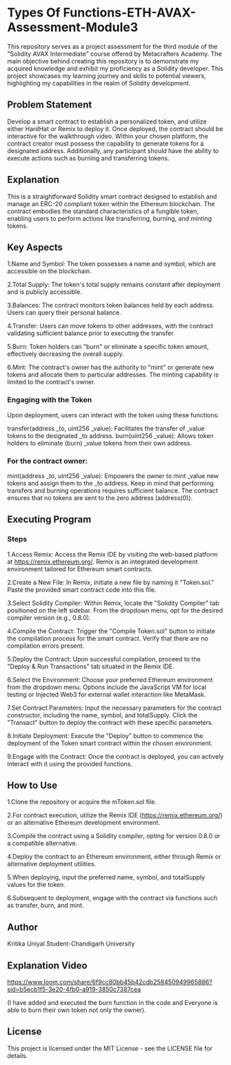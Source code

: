 # Types Of Functions-ETH-AVAX-Assessment-Module3
This repository serves as a project assessment for the third module of the "Solidity AVAX Intermediate" course offered by Metacrafters Academy. The main objective behind creating this repository is to demonstrate my acquired knowledge and exhibit my proficiency as a Solidity developer. This project showcases my learning journey and skills to potential viewers, highlighting my capabilities in the realm of Solidity development.

##  Problem Statement
Develop a smart contract to establish a personalized token, and utilize either HardHat or Remix to deploy it. Once deployed, the contract should be interactive for the walkthrough video. Within your chosen platform, the contract creator must possess the capability to generate tokens for a designated address. Additionally, any participant should have the ability to execute actions such as burning and transferring tokens.

## Explanation
This is a straightforward Solidity smart contract designed to establish and manage an ERC-20 compliant token within the Ethereum blockchain. The contract embodies the standard characteristics of a fungible token, enabling users to perform actions like transferring, burning, and minting tokens.

## Key Aspects
1.Name and Symbol: The token possesses a name and symbol, which are accessible on the blockchain.

2.Total Supply: The token's total supply remains constant after deployment and is publicly accessible.

3.Balances: The contract monitors token balances held by each address. Users can query their personal balance.

4.Transfer: Users can move tokens to other addresses, with the contract validating sufficient balance prior to executing the transfer.

5.Burn: Token holders can "burn" or eliminate a specific token amount, effectively decreasing the overall supply.

6.Mint: The contract's owner has the authority to "mint" or generate new tokens and allocate them to particular addresses. The minting capability is limited to the contract's owner.
### Engaging with the Token
Upon deployment, users can interact with the token using these functions:

transfer(address _to, uint256 _value): Facilitates the transfer of _value tokens to the designated _to address.
burn(uint256 _value): Allows token holders to eliminate (burn) _value tokens from their own address.

### For the contract owner:
mint(address _to, uint256 _value): Empowers the owner to mint _value new tokens and assign them to the _to address. Keep in mind that performing transfers and burning operations requires sufficient balance. The contract ensures that no tokens are sent to the zero address (address(0)).

## Executing Program
### Steps
1.Access Remix: Access the Remix IDE by visiting the web-based platform at https://remix.ethereum.org/. Remix is an integrated development environment tailored for Ethereum smart contracts.

2.Create a New File: In Remix, initiate a new file by naming it "Token.sol." Paste the provided smart contract code into this file.

3.Select Solidity Compiler: Within Remix, locate the "Solidity Compiler" tab positioned on the left sidebar. From the dropdown menu, opt for the desired compiler version (e.g., 0.8.0).

4.Compile the Contract: Trigger the "Compile Token.sol" button to initiate the compilation process for the smart contract. Verify that there are no compilation errors present.

5.Deploy the Contract: Upon successful compilation, proceed to the "Deploy & Run Transactions" tab situated in the Remix IDE.

6.Select the Environment: Choose your preferred Ethereum environment from the dropdown menu. Options include the JavaScript VM for local testing or Injected Web3 for external wallet interaction like MetaMask.

7.Set Contract Parameters: Input the necessary parameters for the contract constructor, including the name, symbol, and totalSupply. Click the "Transact" button to deploy the contract with these specific parameters.

8.Initiate Deployment: Execute the "Deploy" button to commence the deployment of the Token smart contract within the chosen environment.

9.Engage with the Contract: Once the contract is deployed, you can actively interact with it using the provided functions.

## How to Use
1.Clone the repository or acquire the mToken.sol file.

2.For contract execution, utilize the Remix IDE (https://remix.ethereum.org/) or an alternative Ethereum development environment.

3.Compile the contract using a Solidity compiler, opting for version 0.8.0 or a compatible alternative.

4.Deploy the contract to an Ethereum environment, either through Remix or alternative deployment utilities.

5.When deploying, input the preferred name, symbol, and totalSupply values for the token.

6.Subsequent to deployment, engage with the contract via functions such as transfer, burn, and mint.

## Author
Kritika Uniyal
Student-Chandigarh University

## Explanation Video
https://www.loom.com/share/6f9cc80bb45b42cdb258450949965886?sid=b5ecb1f5-3e20-4fb0-a919-3850c7387cea

(I have added and executed the burn function in the code and Everyone is  able to burn their own token not only the owner).

## License
This project is licensed under the MIT License - see the LICENSE file for details.



